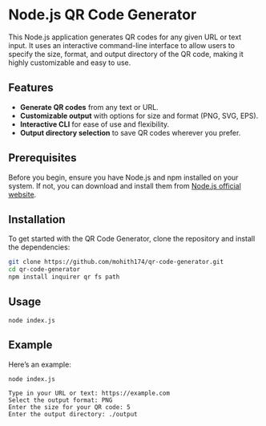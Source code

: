 # Node.js QR Code Generator

This Node.js application generates QR codes for any given URL or text input. It uses an interactive command-line interface to allow users to specify the size, format, and output directory of the QR code, making it highly customizable and easy to use.

## Features

- **Generate QR codes** from any text or URL.
- **Customizable output** with options for size and format (PNG, SVG, EPS).
- **Interactive CLI** for ease of use and flexibility.
- **Output directory selection** to save QR codes wherever you prefer.

## Prerequisites

Before you begin, ensure you have Node.js and npm installed on your system. If not, you can download and install them from [Node.js official website](https://nodejs.org/).

## Installation

To get started with the QR Code Generator, clone the repository and install the dependencies:

```bash
git clone https://github.com/mohith174/qr-code-generator.git
cd qr-code-generator
npm install inquirer qr fs path
```

## Usage

```node index.js```

## Example
Here’s an example:

```node index.js```

```
Type in your URL or text: https://example.com
Select the output format: PNG
Enter the size for your QR code: 5
Enter the output directory: ./output
```



